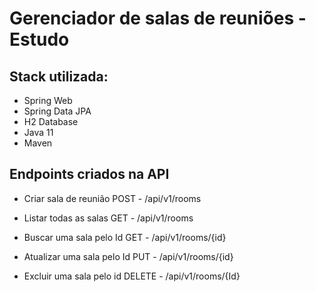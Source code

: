 # Gerenciador de salas de reuniões - Estudo

## Stack utilizada:


* Spring Web
* Spring Data JPA
* H2 Database
* Java 11
* Maven

## Endpoints criados na API

* Criar sala de reunião
  POST - /api/v1/rooms

* Listar todas as salas
  GET - /api/v1/rooms

* Buscar uma sala pelo Id
  GET - /api/v1/rooms/{id}

* Atualizar uma sala pelo Id
  PUT - /api/v1/rooms/{id}

* Excluir uma sala pelo id
  DELETE - /api/v1/rooms/{Id}


